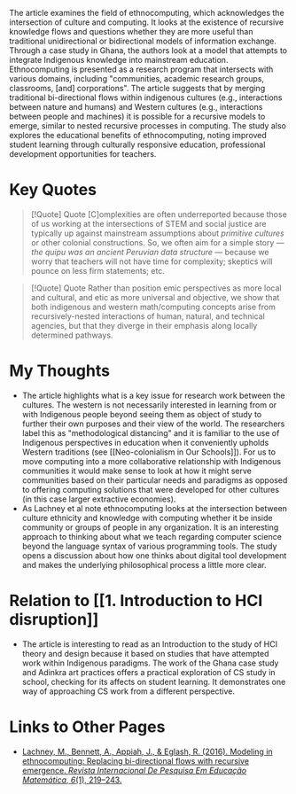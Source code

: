 The article examines the field of ethnocomputing, which acknowledges the intersection of culture and computing. It looks at the existence of recursive knowledge flows and questions whether they are more useful than traditional unidirectional or bidirectional models of information exchange. Through a case study in Ghana, the authors look at a model that attempts to integrate Indigenous knowledge into mainstream education.
Ethnocomputing is presented as a research program that intersects with various domains, including "communities, academic research groups, classrooms, [and] corporations". The article suggests that by merging traditional bi-directional flows within indigenous cultures (e.g., interactions between nature and humans) and Western cultures (e.g., interactions between people and machines) it is possible for a recursive models to emerge, similar to nested recursive processes in computing. The study also explores the educational benefits of ethnocomputing, noting improved student learning through culturally responsive education, professional development opportunities for teachers.
# Key Quotes
> [!Quote] Quote
>[C]omplexities are often underreported because those of us working at the intersections of STEM and social justice are typically up against mainstream assumptions about *primitive cultures* or other colonial constructions. So, we often aim for a simple story — *the quipu was an ancient Peruvian data structure* — because we worry that teachers will not have time for complexity; skeptics will pounce on less firm statements; etc.

> [!Quote] Quote
>Rather than position emic perspectives as more local and cultural, and etic as more universal and objective, we show that both indigenous and western math/computing concepts arise from recursively-nested interactions of human, natural, and technical agencies, but that they diverge in their emphasis along locally determined pathways.

# My Thoughts
  - The article highlights what is a key issue for research work between the cultures. The western is not necessarily interested in learning from or with Indigenous people beyond seeing them as object of study to further their own purposes and their view of the world. The researchers label this as "methodological distancing" and it is familiar to the use of Indigenous perspectives in education when it conveniently upholds Western traditions (see [[Neo-colonialism in Our Schools]]). For us to move computing into a more collaborative relationship with Indigenous communities it would make sense to look at how it might serve communities based on their particular needs and paradigms as opposed to offering computing solutions that were developed for other cultures (in this case larger extractive economies).
  - As Lachney et al note ethnocomputing looks at the intersection between culture ethnicity and knowledge with computing whether it be inside community or groups of people in any organization. It is an interesting approach to thinking about what we teach regarding computer science beyond the language syntax of various programming tools. The study opens a discussion about how one thinks about digital tool development and makes the underlying philosophical process a little more clear.

# Relation to [[1. Introduction to HCI disruption]]
  - The article is interesting to read as an Introduction to the study of HCI theory and design because it based on studies that have attempted work within Indigenous paradigms. The work of the Ghana case study and Adinkra art practices offers a practical exploration of CS study in school, checking for its affects on student learning. It demonstrates one way of approaching CS work from a different perspective.

# Links to Other Pages
  - [Lachney, M., Bennett, A., Appiah, J., & Eglash, R. (2016). Modeling in ethnocomputing: Replacing bi-directional flows with recursive emergence. _Revista Internacional De Pesquisa Em Educação Matemática_, _6_(1), 219–243.](http://funes.uniandes.edu.co/26423/1/Lachney2016Modeling.pdf)
  